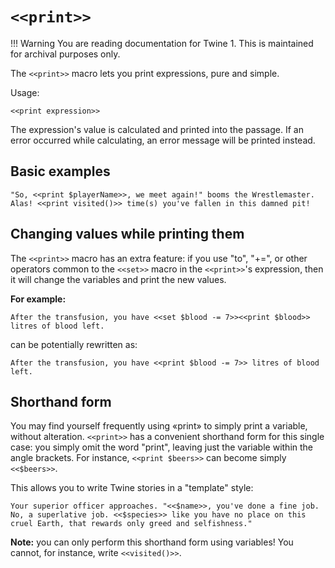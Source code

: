 # `<<print>>`

!!! Warning
    You are reading documentation for Twine 1. This is maintained for archival purposes only.

The `<<print>>` macro lets you print expressions, pure and simple.

Usage:

`<<print expression>>`

The expression's value is calculated and printed into the passage. If an error occurred while calculating, an error message will be printed instead.

## Basic examples

```twee
"So, <<print $playerName>>, we meet again!" booms the Wrestlemaster.
Alas! <<print visited()>> time(s) you've fallen in this damned pit!
```

## Changing values while printing them

The `<<print>>` macro has an extra feature: if you use "to", "+=", or other operators common to the `<<set>>` macro in the `<<print>>`'s expression, then it will change the variables and print the new values.

**For example:**

```twee
After the transfusion, you have <<set $blood -= 7>><<print $blood>> litres of blood left.
```

can be potentially rewritten as:

```twee
After the transfusion, you have <<print $blood -= 7>> litres of blood left.
```

## Shorthand form

You may find yourself frequently using «print» to simply print a variable, without alteration. `<<print>>` has a convenient shorthand form for this single case: you simply omit the word "print", leaving just the variable within the angle brackets. For instance, `<<print $beers>>` can become simply `<<$beers>>`.

This allows you to write Twine stories in a "template" style:

```twee
Your superior officer approaches. "<<$name>>, you've done a fine job. No, a superlative job. <<$species>> like you have no place on this cruel Earth, that rewards only greed and selfishness."
```

**Note:** you can only perform this shorthand form using variables! You cannot, for instance, write `<<visited()>>`.
